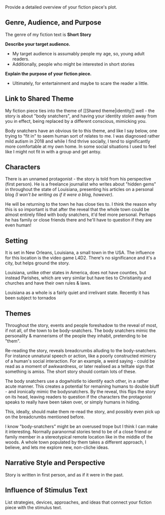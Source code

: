 Provide a detailed overview of your fiction piece's plot.

## Genre, Audience, and Purpose
The genre of my fiction text is **Short Story**

**Describe your target audience.**
- My target audience is assumably people my age, so, young adult readers. 
- Additionally, people who might be interested in short stories 

**Explain the purpose of your fiction piece.**
- Ultimately, for entertainment and maybe to scare the reader a little.
## Link to Shared Theme
My fiction piece ties into the theme of [[Shared theme|identity]] well - the story is about "body snatchers", and having your identity stolen away from you in effect, being replaced by a different conscious, mimicking you.

Body snatchers have an obvious tie to this theme, and like I say below, one trying to "fit in" to seem human sort of relates to me. I was diagnosed rather mild autism in 2018 and while I find thrive socially, I tend to significantly more comfortable at my own home. In some social situations I used to feel like I might not fit in with a group and get antsy.

## Characters
There is an unnamed protagonist - the story is told from his perspective (first person). He is a freelance journalist who writes about "hidden gems" in throughout the state of Louisiana, presenting his articles on a personal blog *(I won't be writing as if it were a blog, however)*.

He will be returning to the town he has close ties to. I think the reason why this is so important is that after the reveal that the whole town could be almost entirely filled with body snatchers, it'd feel more personal. Perhaps he has family or close friends there and he'll have to question if they are even human!
## Setting
It is set in New Orleans, Louisiana, a small town in the USA. The influence for this location is the video game L4D2. There's no significance and it's a city, but helps ground the story.

Louisiana, unlike other states in America, does not have counties, but instead Parishes, which are very similar but have ties to Christianity and churches and have their own rules & laws.

Louisiana as a whole is a fairly quiet and irrelivant state. Recently it has been subject to tornados

## Themes
Throughout the story, events and people foreshadow to the reveal of most, if not all, of the town to be body-snatchers. The body snatchers mimic the personality & mannerisms of the people they inhabit, pretending to be "them".

Re-reading the story, reveals breadcrumbs alluding to the body-snatchers. For instance unnatural speech or action, like a poorly constructed mimicry of a human's social interaction. For an example, a weird saying - could be read as a moment of awkwardness, or later realised as a telltale sign that something is amiss. The short story should contain lots of these.

The body snatchers use a dogwhistle to identify each other, in a rather acute manner. This creates a potential for remaining humans to double bluff - and ironically mimic the bodysnatchers.
By the reveal, this flips the story on its head, leaving readers to question if the characters the protagonist speaks to really have been taken over, or simply humans in hiding.

This, ideally, should make them re-read the story, and possibly even pick up on the breadcrumbs mentioned before.

I know "body-snatchers" might be an overused trope but I think I can make it interesting. Normally paranormal stories tend to be of a close friend or family member in a stereotypical remote location like in the middle of the woods. A whole town populated by them takes a different approach, I believe, and lets me explore new, non-cliche ideas.

## Narrative Style and Perspective
Story is written in first person, and as if it were in the past. 

## Influence of Stimulus Text

List strategies, devices, approaches, and ideas that connect your fiction piece with the stimulus text.


